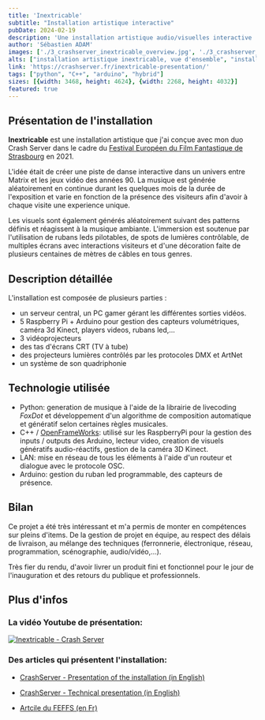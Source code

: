 ```yaml
---
title: 'Inextricable'
subtitle: "Installation artistique interactive"
pubDate: 2024-02-19
description: 'Une installation artistique audio/visuelles interactive '
author: 'Sébastien ADAM'
images: ['./3_crashserver_inextricable_overview.jpg', './3_crashserver_inextricable_rez.jpg']
alts: ["installation artistique inextricable, vue d'ensemble", "installation artistique inextricable, rez like"]
link: 'https://crashserver.fr/inextricable-presentation/'
tags: ["python", "C++", "arduino", "hybrid"]
sizes: [{width: 3468, height: 4624}, {width: 2268, height: 4032}]
featured: true
---
```


## Présentation de l'installation

**Inextricable** est une installation artistique que j'ai conçue avec mon duo Crash Server dans le cadre du [Festival Européen du Film Fantastique de Strasbourg](https://strasbourgfestival.com/fr/) en 2021.

L'idée était de créer une piste de danse interactive dans un univers entre Matrix et les jeux vidéo des années 90.
La musique est générée aléatoirement en continue durant les quelques mois de la durée de l'exposition et varie en fonction de la présence des visiteurs afin d'avoir à chaque visite une experience unique.

Les visuels sont également générés aléatoirement suivant des patterns définis et réagissent à la musique ambiante.
L'immersion est soutenue par l'utilisation de rubans leds pilotables, de spots de lumières contrôlable, de multiples écrans avec interactions visiteurs et d'une décoration faite de plusieurs centaines de mètres de câbles en tous genres.

## Description détaillée

L'installation est composée de plusieurs parties :

- un serveur central, un PC gamer gérant les différentes sorties vidéos.
- 5 Raspberry Pi + Arduino pour gestion des capteurs volumétriques, caméra 3d Kinect, players videos, rubans led,...
- 3 vidéoprojecteurs
- des tas d'écrans CRT (TV à tube)
- des projecteurs lumières contrôlés par les protocoles DMX et ArtNet
- un système de son quadriphonie

## Technologie utilisée

- Python: generation de musique à l'aide de la librairie de livecoding *FoxDot* et développement d'un algorithme de composition automatique et génératif selon certaines règles musicales.
- C++ / [OpenFrameWorks](https://openframeworks.cc/): utilisé sur les RaspberryPi pour la gestion des inputs / outputs des Arduino, lecteur video, creation de visuels génératifs audio-réactifs, gestion de la caméra 3D Kinect.
- LAN: mise en réseau de tous les éléments à l'aide d'un routeur et dialogue avec le protocole OSC.
- Arduino: gestion du ruban led programmable, des capteurs de présence.

## Bilan

Ce projet a été très intéressant et m'a permis de monter en compétences sur pleins d'items. De la gestion de projet en équipe, au respect des délais de livraison, au mélange des techniques (ferronnerie, électronique, réseau, programmation, scénographie, audio/vidéo,...).

Très fier du rendu, d'avoir livrer un produit fini et fonctionnel pour le jour de l'inauguration et des retours du publique et professionnels.

## Plus d'infos

### La vidéo Youtube de présentation:

[![Inextricable - Crash Server](https://i.ytimg.com/vi/uqZ6ZC7LI4c/hqdefault.jpg)](https://www.youtube.com/watch?v=uqZ6ZC7LI4c "Inextricable - Crash Server")

### Des articles qui présentent l'installation:

- [CrashServer - Presentation of the installation (in English)](https://crashserver.fr/inextricable-presentation/)

- [CrashServer - Technical presentation (in English)](https://crashserver.fr/inextricable_tech/)

- [Artcile du FEFFS (en Fr)](https://strasbourgfestival.com/fr/inextricable-crash-server/)
